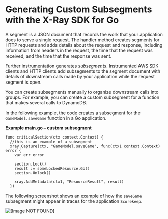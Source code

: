# Generating Custom Subsegments with the X\-Ray SDK for Go<a name="xray-sdk-go-subsegments"></a>

A segment is a JSON document that records the work that your application does to serve a single request\. The handler method creates segments for HTTP requests and adds details about the request and response, including information from headers in the request, the time that the request was received, and the time that the response was sent\.

Further instrumentation generates *subsegments*\. Instrumented AWS SDK clients and HTTP clients add subsegments to the segment document with details of downstream calls made by your application while the request segment is open\.

You can create subsegments manually to organize downstream calls into groups\. For example, you can create a custom subsegment for a function that makes several calls to DynamoDB\.

In the following example, the code creates a subsegment for the `GameModel.saveGame` function in a Go application\.

**Example main\.go – custom subsegment**  

```
func criticalSection(ctx context.Context) {
  //this is an example of a subsegment
  xray.Capture(ctx, "GameModel.saveGame", func(ctx1 context.Context) error {
    var err error

    section.Lock()
    result := someLockedResource.Go()
    section.Unlock()

    xray.AddMetadata(ctx1, "ResourceResult", result)
  })
```

The following screenshot shows an example of how the `saveGame` subsegment might appear in traces for the application `Scorekeep`\.

![\[Image NOT FOUND\]](http://docs.aws.amazon.com/xray/latest/devguide/images/scorekeep-PUTrules-timeline-subsegments.png)